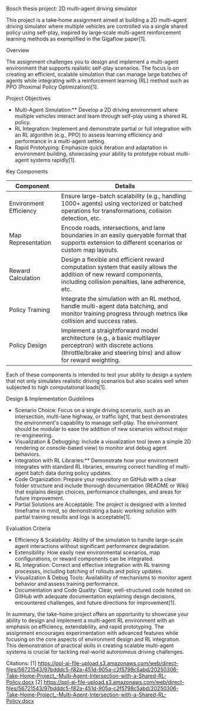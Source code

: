 Bosch thesis project: 2D multi-agent driving simulator

This project is a take‐home assignment aimed at building a 2D multi-agent driving simulator where multiple vehicles are controlled via a single shared policy using self-play, inspired by large‐scale multi-agent reinforcement learning methods as exemplified in the Gigaflow paper[1]. 

Overview

The assignment challenges you to design and implement a multi-agent environment that supports realistic self-play scenarios. The focus is on creating an efficient, scalable simulation that can manage large batches of agents while integrating with a reinforcement learning (RL) method such as PPO (Proximal Policy Optimization)[1].

Project Objectives

- Multi-Agent Simulation:** Develop a 2D driving environment where multiple vehicles interact and learn through self-play using a shared RL policy.
- RL Integration: Implement and demonstrate partial or full integration with an RL algorithm (e.g., PPO) to assess learning efficiency and performance in a multi-agent setting.
- Rapid Prototyping: Emphasize quick iteration and adaptation in environment building, showcasing your ability to prototype robust multi-agent systems rapidly[1].

Key Components

| Component                 | Details                                                                                                                                                                 |
|---------------------------|-------------------------------------------------------------------------------------------------------------------------------------------------------------------------|
| Environment Efficiency  | Ensure large-batch scalability (e.g., handling 1000+ agents) using vectorized or batched operations for transformations, collision detection, etc.                    |
| Map Representation      | Encode roads, intersections, and lane boundaries in an easily queryable format that supports extension to different scenarios or custom map layouts.                     |
| Reward Calculation      | Design a flexible and efficient reward computation system that easily allows the addition of new reward components, including collision penalties, lane adherence, etc. |
| Policy Training         | Integrate the simulation with an RL method, handle multi-agent data batching, and monitor training progress through metrics like collision and success rates.            |
| Policy Design           | Implement a straightforward model architecture (e.g., a basic multilayer perceptron) with discrete actions (throttle/brake and steering bins) and allow for reward weighting. |

Each of these components is intended to test your ability to design a system that not only simulates realistic driving scenarios but also scales well when subjected to high computational loads[1].

Design & Implementation Guidelines

- Scenario Choice: Focus on a single driving scenario, such as an intersection, multi-lane highway, or traffic light, that best demonstrates the environment's capability to manage self-play. The environment should be modular to ease the addition of new scenarios without major re-engineering.
- Visualization & Debugging: Include a visualization tool (even a simple 2D rendering or console-based view) to monitor and debug agent behaviors.
- Integration with RL Libraries:** Demonstrate how your environment integrates with standard RL libraries, ensuring correct handling of multi-agent batch data during policy updates.
- Code Organization: Prepare your repository on GitHub with a clear folder structure and include thorough documentation (README or Wiki) that explains design choices, performance challenges, and areas for future improvement.
- Partial Solutions are Acceptable: The project is designed with a limited timeframe in mind, so demonstrating a basic working solution with partial training results and logs is acceptable[1].

Evaluation Criteria

- Efficiency & Scalability: Ability of the simulation to handle large-scale agent interactions without significant performance degradation.
- Extensibility: How easily new environmental scenarios, map configurations, or reward components can be integrated.
- RL Integration: Correct and effective integration with RL training processes, including batching of rollouts and policy updates.
- Visualization & Debug Tools: Availability of mechanisms to monitor agent behavior and assess training performance.
- Documentation and Code Quality: Clear, well-structured code hosted on GitHub with adequate documentation explaining design decisions, encountered challenges, and future directions for improvement[1].

In summary, the take-home project offers an opportunity to showcase your ability to design and implement a multi-agent RL environment with an emphasis on efficiency, extendability, and rapid prototyping. The assignment encourages experimentation with advanced features while focusing on the core aspects of environment design and RL integration. This demonstration of practical skills in creating scalable multi-agent systems is crucial for tackling real-world autonomous driving challenges.

Citations:
[1] https://ppl-ai-file-upload.s3.amazonaws.com/web/direct-files/56721543/97bdddc5-f82a-451d-905a-c2f5798c5abd/20250306-Take-Home-Project_-Multi-Agent-Intersection-with-a-Shared-RL-Policy.docx
[2] https://ppl-ai-file-upload.s3.amazonaws.com/web/direct-files/56721543/97bdddc5-f82a-451d-905a-c2f5798c5abd/20250306-Take-Home-Project_-Multi-Agent-Intersection-with-a-Shared-RL-Policy.docx
